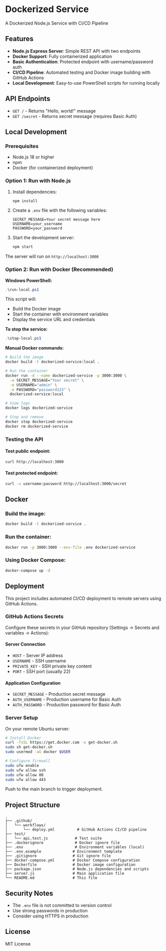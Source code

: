 # Dockerized Service

A Dockerized Node.js Service with CI/CD Pipeline

## Features

- **Node.js Express Server**: Simple REST API with two endpoints
- **Docker Support**: Fully containerized application
- **Basic Authentication**: Protected endpoint with username/password auth
- **CI/CD Pipeline**: Automated testing and Docker image building with GitHub Actions
- **Local Development**: Easy-to-use PowerShell scripts for running locally

## API Endpoints

- `GET /` - Returns "Hello, world!" message
- `GET /secret` - Returns secret message (requires Basic Auth)

## Local Development

### Prerequisites

- Node.js 18 or higher
- npm
- Docker (for containerized deployment)

### Option 1: Run with Node.js

1. Install dependencies:
   ```bash
   npm install
   ```

2. Create a `.env` file with the following variables:
   ```env
   SECRET_MESSAGE=Your secret message here
   USERNAME=your_username
   PASSWORD=your_password
   ```

3. Start the development server:
   ```bash
   npm start
   ```

The server will run on `http://localhost:3000`

### Option 2: Run with Docker (Recommended)

**Windows PowerShell:**
```powershell
.\run-local.ps1
```

This script will:
- Build the Docker image
- Start the container with environment variables
- Display the service URL and credentials

**To stop the service:**
```powershell
.\stop-local.ps1
```

**Manual Docker commands:**
```bash
# Build the image
docker build -t dockerized-service:local .

# Run the container
docker run -d --name dockerized-service -p 3000:3000 \
  -e SECRET_MESSAGE="Your secret" \
  -e USERNAME="admin" \
  -e PASSWORD="password123" \
  dockerized-service:local

# View logs
docker logs dockerized-service

# Stop and remove
docker stop dockerized-service
docker rm dockerized-service
```

### Testing the API

#### Test public endpoint:
```bash
curl http://localhost:3000
```

#### Test protected endpoint:
```bash
curl -u username:password http://localhost:3000/secret
```

## Docker

### Build the image:
```bash
docker build -t dockerized-service .
```

### Run the container:
```bash
docker run -p 3000:3000 --env-file .env dockerized-service
```

### Using Docker Compose:
```bash
docker-compose up -d
```

## Deployment

This project includes automated CI/CD deployment to remote servers using GitHub Actions.

### GitHub Actions Secrets

Configure these secrets in your GitHub repository (Settings → Secrets and variables → Actions):

#### Server Connection
- `HOST` - Server IP address
- `USERNAME` - SSH username
- `PRIVATE_KEY` - SSH private key content
- `PORT` - SSH port (usually 22)

#### Application Configuration
- `SECRET_MESSAGE` - Production secret message
- `AUTH_USERNAME` - Production username for Basic Auth
- `AUTH_PASSWORD` - Production password for Basic Auth

### Server Setup

On your remote Ubuntu server:

```bash
# Install Docker
curl -fsSL https://get.docker.com -o get-docker.sh
sudo sh get-docker.sh
sudo usermod -aG docker $USER

# Configure firewall
sudo ufw enable
sudo ufw allow ssh
sudo ufw allow 80
sudo ufw allow 443
```

Push to the main branch to trigger deployment.

## Project Structure

```
.
├── .github/
│   └── workflows/
│       └── deploy.yml          # GitHub Actions CI/CD pipeline
├── test/
│   └── api.test.js            # Test suite
├── .dockerignore              # Docker ignore file
├── .env                       # Environment variables (local)
├── .env.example              # Environment template
├── .gitignore                # Git ignore file
├── docker-compose.yml        # Docker Compose configuration
├── Dockerfile                # Docker image configuration
├── package.json              # Node.js dependencies and scripts
├── server.js                 # Main application file
└── README.md                 # This file
```

## Security Notes

- The `.env` file is not committed to version control
- Use strong passwords in production
- Consider using HTTPS in production

## License

MIT License